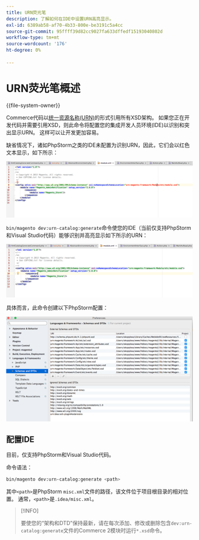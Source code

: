 ```yaml
---
title: URN荧光笔
description: 了解如何在IDE中设置URN高亮显示。
exl-id: 6389ab58-af70-4b33-800e-be3191c5a4cc
source-git-commit: 95ffff39d82cc9027fa633dffedf15193040802d
workflow-type: tm+mt
source-wordcount: '176'
ht-degree: 0%

---
```


# URN荧光笔概述

{{file-system-owner}}

Commerce代码以[统一资源名称(URN)](https://www.ietf.org/rfc/rfc2141.txt)的形式引用所有XSD架构。 如果您正在开发代码并需要引用XSD，则此命令将配置您的集成开发人员环境(IDE)以识别和突出显示URN。 这样可以让开发更加容易。

缺省情况下，诸如PhpStorm之类的IDE未配置为识别URN，因此，它们会以红色文本显示，如下所示：

![PhpStorm未配置为识别URN](../../assets/configuration/urn-before.png)

`bin/magento dev:urn-catalog:generate`命令使您的IDE（当前仅支持PhpStorm和Visual Studio代码）能够识别并高亮显示如下所示的URN：

![启用IDE以识别URN](../../assets/configuration/urn-after.png)

具体而言，此命令创建以下PhpStorm配置：

![PhpStorm配置示例](../../assets/configuration/urn-settings.png)

## 配置IDE

目前，仅支持PhpStorm和Visual Studio代码。

命令语法：

```bash
bin/magento dev:urn-catalog:generate <path>
```

其中`<path>`是PhpStorm `misc.xml`文件的路径，该文件位于项目根目录的相对位置。 通常，`<path>`是`.idea/misc.xml`。

>[!INFO]
>
>要使您的“架构和DTD”保持最新，请在每次添加、修改或删除包含`dev:urn-catalog:generate`文件的Commerce 2模块时运行`*.xsd`命令。
